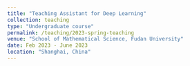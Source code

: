```yaml
---
title: "Teaching Assistant for Deep Learning"
collection: teaching
type: "Undergraduate course"
permalink: /teaching/2023-spring-teaching
venue: "School of Mathematical Science, Fudan University"
date: Feb 2023 - June 2023
location: "Shanghai, China"
---
```

